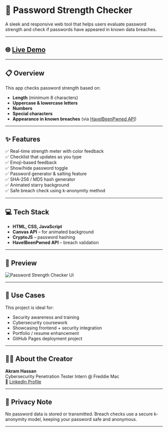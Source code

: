 # 🔐 Password Strength Checker

A sleek and responsive web tool that helps users evaluate password strength and check if passwords have appeared in known data breaches.

---

## 🌐 [Live Demo](https://your-github-username.github.io/Password-Strength-Checker/)

---

## 📋 Overview

This app checks password strength based on:

- **Length** (minimum 8 characters)
- **Uppercase & lowercase letters**
- **Numbers**
- **Special characters**
- **Appearance in known breaches** (via [HaveIBeenPwned API](https://haveibeenpwned.com/API/v3))

---

## ✨ Features

✅ Real-time strength meter with color feedback  
✅ Checklist that updates as you type  
✅ Emoji-based feedback  
✅ Show/hide password toggle  
✅ Password generator & salting feature  
✅ SHA-256 / MD5 hash generator  
✅ Animated starry background  
✅ Safe breach check using k-anonymity method  

---

## 💻 Tech Stack

- **HTML, CSS, JavaScript**
- **Canvas API** – for animated background
- **CryptoJS** – password hashing
- **HaveIBeenPwned API** – breach validation

---

## 📸 Preview

![Password Strength Checker UI](./your-screenshot.png)

---

## 🧠 Use Cases

This project is ideal for:

- Security awareness and training  
- Cybersecurity coursework  
- Showcasing frontend + security integration  
- Portfolio / resume enhancement  
- GitHub Pages deployment project

---

## 👨‍💻 About the Creator

**Akram Hassan**  
Cybersecurity Penetration Tester Intern @ Freddie Mac  
📎 [LinkedIn Profile](https://www.linkedin.com/in/ahassa)

---

## 🔐 Privacy Note

No password data is stored or transmitted. Breach checks use a secure k-anonymity model, keeping your password safe and anonymous.

---
